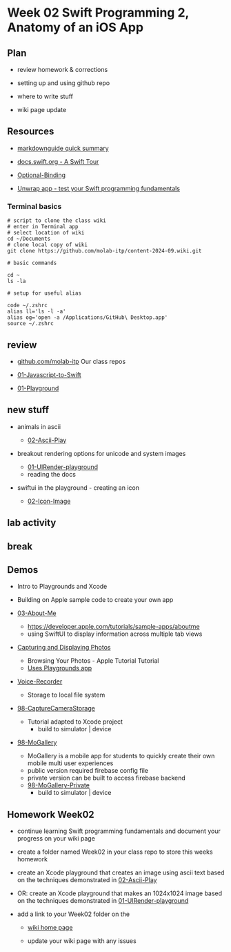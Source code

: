 # Week 02 Swift Programming 2, Anatomy of an iOS App

## Plan

- review homework & corrections

- setting up and using github repo

- where to write stuff

- wiki page update

## Resources

- [markdownguide quick summary](https://www.markdownguide.org/cheat-sheet/)

- [docs.swift.org - A Swift Tour](https://docs.swift.org/swift-book/documentation/the-swift-programming-language/guidedtour/)
- [Optional-Binding](https://docs.swift.org/swift-book/documentation/the-swift-programming-language/thebasics#Optional-Binding)

- [Unwrap app - test your Swift programming fundamentals](https://apps.apple.com/us/app/unwrap/id1440611372)

### Terminal basics

```
# script to clone the class wiki
# enter in Terminal app
# select location of wiki
cd ~/Documents
# clone local copy of wiki
git clone https://github.com/molab-itp/content-2024-09.wiki.git

# basic commands

cd ~
ls -la

# setup for useful alias

code ~/.zshrc
alias ll='ls -l -a'
alias og='open -a /Applications/GitHub\ Desktop.app'
source ~/.zshrc

```

## review

- [github.com/molab-itp](https://github.com/molab-itp) Our class repos

- [01-Javascript-to-Swift](https://github.com/molab-itp/01-Javascript-to-Swift)

- [01-Playground](https://github.com/molab-itp/01-Playground)

## new stuff

- animals in ascii

  - [02-Ascii-Play](https://github.com/molab-itp/02-Ascii-Play)

- breakout rendering options for unicode and system images

  - [01-UIRender-playground](https://github.com/molab-itp/01-UIRender-playground)
  - reading the docs

- swiftui in the playground - creating an icon

  - [02-Icon-Image](https://github.com/molab-itp/02-Icon-Image)

## lab activity

## break

## Demos

- Intro to Playgrounds and Xcode
- Building on Apple sample code to create your own app

- [03-About-Me](https://github.com/molab-itp/03-About-Me)

  - https://developer.apple.com/tutorials/sample-apps/aboutme
  - using SwiftUI to display information across multiple tab views

- [Capturing and Displaying Photos](https://developer.apple.com/tutorials/sample-apps/capturingphotos-browsephotos)

  - Browsing Your Photos - Apple Tutorial Tutorial
  - [Uses Playgrounds app](https://apps.apple.com/us/app/swift-playgrounds/id1496833156?mt=12)

- [Voice-Recorder](https://github.com/molab-itp/06-Voice-Recorder)

  - Storage to local file system

- [98-CaptureCameraStorage](https://github.com/molab-itp/98-CaptureCameraStorage)

  - Tutorial adapted to Xcode project
    - build to simulator | device

- [98-MoGallery](https://github.com/molab-itp/98-MoGallery)

  - MoGallery is a mobile app for students to quickly create their own mobile multi user experiences
  - public version required firebase config file
  - private version can be built to access firebase backend
  - [98-MoGallery-Private](https://github.com/molab-itp/98-MoGallery-Private)
    - build to simulator | device

## Homework Week02

- continue learning Swift programming fundamentals and document your progress on your wiki page

- create a folder named Week02 in your class repo to store this weeks homework

- create an Xcode playground that creates an image using ascii text based on the techniques demonstrated in
  [02-Ascii-Play](https://github.com/molab-itp/02-Ascii-Play)
- OR: create an Xcode playground that makes an 1024x1024 image based on the techniques demonstrated in
  [01-UIRender-playground](https://github.com/molab-itp/01-UIRender-playground)

- add a link to your Week02 folder on the

  - [wiki home page](https://github.com/molab-itp/content-2024-09/wiki#week-02-homework)

  - update your wiki page with any issues
